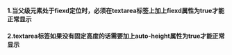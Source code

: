 #### 1.当父级元素处于fiexd定位时，必须在textarea标签上加上fiexd属性为true才能正常显示

#### 2.textarea标签如果没有固定高度的话需要加上auto-height属性为true才能正常显示